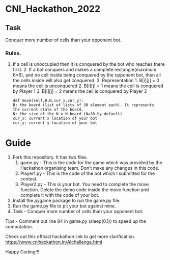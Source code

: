 # CNI_Hackathon_2022

## Task
Conquer more number of cells than your opponent bot.  
### Rules.  
1. If a cell is unoccupied then it is conquered by the bot who reaches there first.
    2. If a bot conquers and makes a complete rectangle(maximum 6*6), and no cell inside being conquered by the opponent bot, then all the cells inside      will also get conquered.
    3. Representation
        1. B[i][j] = 0 means the cell is unconquered
        2. B[i][j] = 1 means the cell is conquered by Player 1
        3. B[i][j] = 2 means the cell is conquered by Player 2
    
    ```
    def move(self,B,N,cur_x,cur_y):
    B: the board (list of lists of 30 element each). It represents
    the current state of the board.
    N: the size of the N x N board (N=30 by default)
    cur_x: current x location of your bot
    cur_y: current y location of your bot
    ```

# Guide

1. Fork this repository. It has two files.
    1. game.py - This is the code for the game which was provided by the Hackathon organising team. Don’t make any changes in this code.
    2. Player1.py - This is the code of the bot which I submitted for the contest.
    3. Player2.py - This is your bot. You need to complete the move function. Delete the demo code inside the move function and complete it with the code of your bot.
2. Install the pygame package to run the game.py file. 
3. Run the game.py file to pit your bot against mine.
4. Task - Conquer more number of cells than your opponent bot.
    
    

Tips - Comment out line 84 in game.py (sleep(0.1)) to speed up the computation.

Check out this official hackathon link to get more clarification. https://www.cnihackathon.in/AIchallenge.html

Happy Coding!!!
